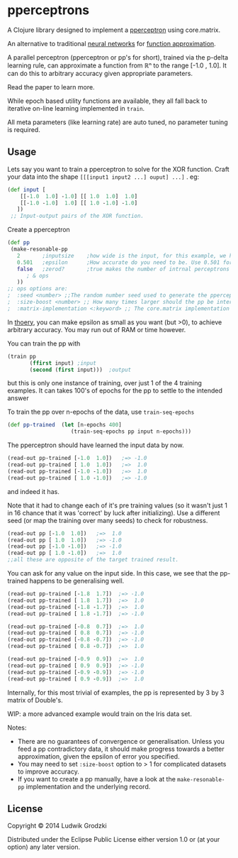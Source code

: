 # pperceptrons

A Clojure library designed to implement a [pperceptron](http://www.igi.tugraz.at/psfiles/pdelta-journal.pdf) using core.matrix.

An alternative to traditional [neural networks](http://en.wikipedia.org/wiki/Artificial_neural_network) for [function approximation](http://en.wikipedia.org/wiki/Function_approximation).

A parallel perceptron (pperceptron or pp's for short), trained via the p-delta learning rule, can approximate a function from ℝⁿ to the range [-1.0 , 1.0]. It can do this to arbitrary accuracy given appropriate parameters.

Read the paper to learn more.

While epoch based utility functions are available, they all fall back to iterative on-line learning implemented in `train`.

All meta parameters (like learning rate) are auto tuned, no parameter tuning is required.

## Usage

Lets say you want to train a pperceptron to solve for the XOR function. Craft your data into the shape `[[[input1 input2 ...] ouput] ...]` . eg:

```Clojure
(def input [
    [[-1.0  1.0] -1.0] [[ 1.0  1.0]  1.0]
    [[-1.0 -1.0]  1.0] [[ 1.0 -1.0] -1.0]
   ])
 ;; Input-output pairs of the XOR function.
```

Create a pperceptron

```Clojure
(def pp
 (make-resonable-pp
   2       ;inputsize    ;how wide is the input, for this example, we have an input of size 2
   0.501   ;epsilon      ;How accurate do you need to be. Use 0.501 for a binary pperceptron (which will return -1.0 or 1.0, when zerod? = false). Smaller epsilon will make the pp bigger internally.
   false   ;zerod?       ;true makes the number of intrnal perceptrons even, so it will be possible to respond with 0.0 as the output.
      ; & ops
   ))
;; ops options are:
;  :seed <number> ;;The random number seed used to generate the pperceptron, default 0
;  :size-boost <number> ;; How many times larger should the pp be internally then the default. Default is 1. >1 integer values will allow the pp to learn more complicated functions (with more inflection points)
;  :matrix-implementation <:keyword> ;; The core.matrix implementation the pp should use. Default :vectorz
```

In [thoery](http://www.igi.tugraz.at/psfiles/pdelta-journal.pdf), you can make epsilon as small as you want (but >0), to achieve arbitrary accuracy. You may run out of RAM or time however.

You can train the pp with

```Clojure
(train pp
       (ffirst input) ;input
       (second (first input)))  ;output
```

but this is only one instance of training, over just 1 of the 4 training examples. It can takes 100's of epochs for the pp to settle to the intended answer

To train the pp over n-epochs of the data, use `train-seq-epochs`

```Clojure
(def pp-trained  (let [n-epochs 400]
                    (train-seq-epochs pp input n-epochs)))
```

The pperceptron should have learned the input data by now.

```Clojure
(read-out pp-trained [-1.0  1.0])   ;=> -1.0
(read-out pp-trained [ 1.0  1.0])   ;=>  1.0
(read-out pp-trained [-1.0 -1.0])   ;=>  1.0
(read-out pp-trained [ 1.0 -1.0])   ;=> -1.0
```

and indeed it has.

Note that it had to change each of it's pre training values (so it wasn't just 1 in 16 chance that it was 'correct' by luck after initializing). Use a different seed (or map the training over many seeds) to check for robustness.

```Clojure
(read-out pp [-1.0  1.0])   ;=>  1.0
(read-out pp [ 1.0  1.0])   ;=> -1.0
(read-out pp [-1.0 -1.0])   ;=> -1.0
(read-out pp [ 1.0 -1.0])   ;=>  1.0
;;all these are opposite of the target trained result.
```

You can ask for any value on the input side. In this case, we see that the pp-trained happens to be generalising well.

```Clojure
(read-out pp-trained [-1.8  1.7])  ;=> -1.0
(read-out pp-trained [ 1.8  1.7])  ;=>  1.0
(read-out pp-trained [-1.8 -1.7])  ;=>  1.0
(read-out pp-trained [ 1.8 -1.7])  ;=> -1.0

(read-out pp-trained [-0.8  0.7])  ;=>  1.0
(read-out pp-trained [ 0.8  0.7])  ;=> -1.0
(read-out pp-trained [-0.8 -0.7])  ;=> -1.0
(read-out pp-trained [ 0.8 -0.7])  ;=>  1.0

(read-out pp-trained [-0.9  0.9])  ;=>  1.0
(read-out pp-trained [ 0.9  0.9])  ;=> -1.0
(read-out pp-trained [-0.9 -0.9])  ;=> -1.0
(read-out pp-trained [ 0.9 -0.9])  ;=>  1.0
```

Internally, for this most trivial of examples, the pp is represented by 3 by 3 matrix of Double's.

WIP: a more advanced example would train on the Iris data set.

Notes:

- There are no guarantees of convergence or generalisation. Unless you feed a pp contradictory data, it should make progress towards a better approximation, given the epsilon of error you specified.
- You may need to set `:size-boost` option to > 1 for complicated datasets to improve accuracy.
- If you want to create a pp manually, have a look at the `make-resonable-pp` implementation and the underlying record.


## License

Copyright © 2014 Ludwik Grodzki

Distributed under the Eclipse Public License either version 1.0 or (at
your option) any later version.
